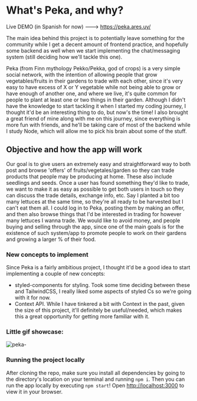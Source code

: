 # What's Peka, and why?

Live DEMO (in Spanish for now) ---> https://peka.ares.uy/

The main idea behind this project is to potentially leave something for the community while I get a decent amount of frontend practice, and hopefully some backend as well when we start implementing the chat/messaging system (still deciding how we'll tackle this one).

Peka (from Finn mythology Pekko/Pekka, god of crops) is a very simple social network, with the intention of allowing people that grow vegetables/fruits in their gardens to trade with each other, since it's very easy to have excess of X or Y vegetable while not being able to grow or have enough of another one, and where we live, it's quite common for people to plant at least one or two things in their garden.
Although I didn't have the knowledge to start tackling it when I started my coding journey, I thought it'd be an interesting thing to do, but now's the time! I also brought a great friend of mine along with me on this journey, since everything is more fun with friends, and he'll be taking care of most of the backend while I study Node, which will allow me to pick his brain about some of the stuff.

## Objective and how the app will work

Our goal is to give users an extremely easy and straightforward way to both post and browse 'offers' of fruits/vegetales/garden so they can trade products that people may be producing at home. These also include seedlings and seeds. Once a user has found something they'd like to trade, we want to make it as easy as possible to get both users in touch so they can discuss the trade details, exchange info, etc.
Say I planted a bit too many lettuces at the same time, so they're all ready to be harvested but I can't eat them all. I could log in to Peka, posting them by making an offer, and then also browse things that I'd be interested in trading for however many lettuces I wanna trade. We would like to avoid money, and people buying and selling through the app, since one of the main goals is for the existence of such system/app to promote people to work on their gardens and growing a larger % of their food.

### New concepts to implement

Since Peka is a fairly ambitious project, I thought it'd be a good idea to start implementing a couple of new concepts:

- styled-components for styling. Took some time deciding between these and TailwindCSS, I really liked some aspects of styled Cs so we're going with it for now.
- Context API. While I have tinkered a bit with Context in the past, given the size of this project, it'll definitely be useful/needed, which makes this a great opportunity for getting more familiar with it.

### Little gif showcase:

![peka-](https://user-images.githubusercontent.com/73081185/204346793-6f4328e1-3482-4669-b38d-ec27977bde1c.gif)

### Running the project locally

After cloning the repo, make sure you install all dependencies by going to the directory's location on your terminal and running `npm i`. Then you can run the app locally by executing `npm start`!
Open [http://localhost:3000](http://localhost:3000) to view it in your browser.
